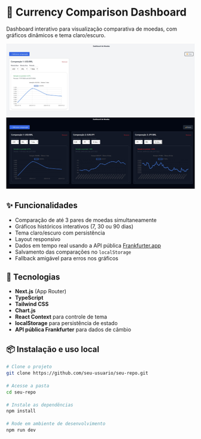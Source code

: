 # 💱 Currency Comparison Dashboard

Dashboard interativo para visualização comparativa de moedas, com gráficos dinâmicos e tema claro/escuro.

![Demo do Projeto Claro](./public/light.png)
![Demo do Projeto Escuro](./public/dark.png)

## ✨ Funcionalidades

- Comparação de até 3 pares de moedas simultaneamente
- Gráficos históricos interativos (7, 30 ou 90 dias)
- Tema claro/escuro com persistência
- Layout responsivo
- Dados em tempo real usando a API pública [Frankfurter.app](https://www.frankfurter.app)
- Salvamento das comparações no `localStorage`
- Fallback amigável para erros nos gráficos

## 🧪 Tecnologias

- **Next.js** (App Router)
- **TypeScript**
- **Tailwind CSS**
- **Chart.js**
- **React Context** para controle de tema
- **localStorage** para persistência de estado
- **API pública Frankfurter** para dados de câmbio

## 📦 Instalação e uso local

```bash
# Clone o projeto
git clone https://github.com/seu-usuario/seu-repo.git

# Acesse a pasta
cd seu-repo

# Instale as dependências
npm install

# Rode em ambiente de desenvolvimento
npm run dev


